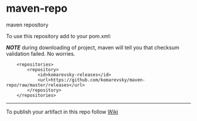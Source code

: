 maven-repo
==========

maven repository

To use this repository add to your pom.xml:

***NOTE*** during downloading of project, maven will tell you that checksum validation failed. No worries.

        <repositories>
            <repository>
                <id>komarevsky-releases</id>
                <url>https://github.com/komarevsky/maven-repo/raw/master/releases</url>
            </repository>
        </repositories>

_ _ _

To publish your artifact in this repo follow [Wiki](https://github.com/komarevsky/maven-repo/wiki/_pages)
